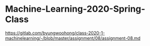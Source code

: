 # Machine-Learning-2020-Spring-Class
https://gitlab.com/byungwoohong/class-2020-1-machinelearning/-/blob/master/assignment/08/assignment-08.md
